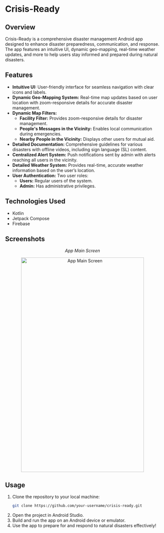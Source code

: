 # Crisis-Ready

## Overview
Crisis-Ready is a comprehensive disaster management Android app designed to enhance disaster preparedness, communication, and response. The app features an intuitive UI, dynamic geo-mapping, real-time weather updates, and more to help users stay informed and prepared during natural disasters.

## Features
- **Intuitive UI:** User-friendly interface for seamless navigation with clear icons and labels.
- **Dynamic Geo-Mapping System:** Real-time map updates based on user location with zoom-responsive details for accurate disaster management.
- **Dynamic Map Filters:**
  - **Facility Filter:** Provides zoom-responsive details for disaster management.
  - **People's Messages in the Vicinity:** Enables local communication during emergencies.
  - **Nearby People in the Vicinity:** Displays other users for mutual aid.
- **Detailed Documentation:** Comprehensive guidelines for various disasters with offline videos, including sign language (SL) content.
- **Centralized Alert System:** Push notifications sent by admin with alerts reaching all users in the vicinity.
- **Detailed Weather System:** Provides real-time, accurate weather information based on the user’s location.
- **User Authentication:** Two user roles:
  - **Users:** Regular users of the system.
  - **Admin:** Has administrative privileges.

## Technologies Used
- Kotlin
- Jetpack Compose
- Firebase

## Screenshots

<div style="text-align:center;">
    <div>
        <p><em>App Main Screen</em></p>
        <img src="![image](https://github.com/user-attachments/assets/dc0fd793-cab1-4621-ae95-9111b99f9175)" alt="App Main Screen" width="400" height="700">
    </div>
</div>

## Usage
1. Clone the repository to your local machine:
   ```bash
   git clone https://github.com/your-username/crisis-ready.git
2. Open the project in Android Studio.
3. Build and run the app on an Android device or emulator.
4. Use the app to prepare for and respond to natural disasters effectively!
